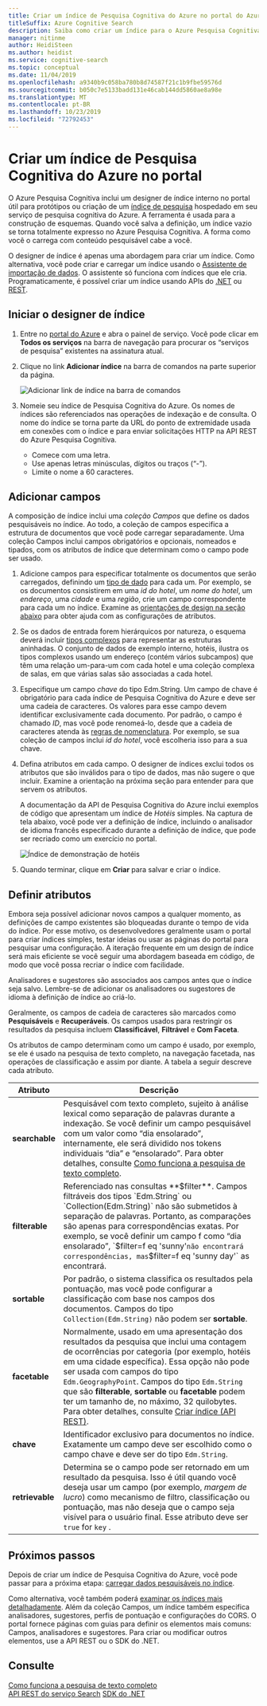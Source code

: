 ```yaml
---
title: Criar um índice de Pesquisa Cognitiva do Azure no portal do Azure
titleSuffix: Azure Cognitive Search
description: Saiba como criar um índice para o Azure Pesquisa Cognitiva usando um designer de índice do portal interno.
manager: nitinme
author: HeidiSteen
ms.author: heidist
ms.service: cognitive-search
ms.topic: conceptual
ms.date: 11/04/2019
ms.openlocfilehash: a9340b9c058ba780b8d74587f21c1b9fbe59576d
ms.sourcegitcommit: b050c7e5133badd131e46cab144dd5860ae8a98e
ms.translationtype: MT
ms.contentlocale: pt-BR
ms.lasthandoff: 10/23/2019
ms.locfileid: "72792453"
---
```

# <a name="create-an-azure-cognitive-search-index-in-the-portal"></a>Criar um índice de Pesquisa Cognitiva do Azure no portal

O Azure Pesquisa Cognitiva inclui um designer de índice interno no portal útil para protótipos ou criação de um [índice de pesquisa](search-what-is-an-index.md) hospedado em seu serviço de pesquisa cognitiva do Azure. A ferramenta é usada para a construção de esquemas. Quando você salva a definição, um índice vazio se torna totalmente expresso no Azure Pesquisa Cognitiva. A forma como você o carrega com conteúdo pesquisável cabe a você.

O designer de índice é apenas uma abordagem para criar um índice. Como alternativa, você pode criar e carregar um índice usando o [Assistente de importação de dados](search-get-started-portal.md). O assistente só funciona com índices que ele cria. Programaticamente, é possível criar um índice usando APIs do [.NET](search-create-index-dotnet.md) ou [REST](search-create-index-rest-api.md).

## <a name="start-index-designer"></a>Iniciar o designer de índice

1. Entre no [portal do Azure](https://portal.azure.com) e abra o painel de serviço. Você pode clicar em **Todos os serviços** na barra de navegação para procurar os “serviços de pesquisa” existentes na assinatura atual. 

2. Clique no link **Adicionar índice** na barra de comandos na parte superior da página.

   ![Adicionar link de índice na barra de comandos](media/search-create-index-portal/add-index.png "Adicionar link de índice na barra de comandos")

3. Nomeie seu índice de Pesquisa Cognitiva do Azure. Os nomes de índices são referenciados nas operações de indexação e de consulta. O nome do índice se torna parte da URL do ponto de extremidade usada em conexões com o índice e para enviar solicitações HTTP na API REST do Azure Pesquisa Cognitiva.

   * Comece com uma letra.
   * Use apenas letras minúsculas, dígitos ou traços (“-”).
   * Limite o nome a 60 caracteres.

## <a name="add-fields"></a>Adicionar campos

A composição de índice inclui uma *coleção Campos* que define os dados pesquisáveis no índice. Ao todo, a coleção de campos especifica a estrutura de documentos que você pode carregar separadamente. Uma coleção Campos inclui campos obrigatórios e opcionais, nomeados e tipados, com os atributos de índice que determinam como o campo pode ser usado.

1. Adicione campos para especificar totalmente os documentos que serão carregados, definindo um [tipo de dado](https://docs.microsoft.com/rest/api/searchservice/supported-data-types) para cada um. Por exemplo, se os documentos consistirem em uma *id do hotel*, um *nome do hotel*, um *endereço*, uma *cidade* e uma *região*, crie um campo correspondente para cada um no índice. Examine as [orientações de design na seção abaixo](#design) para obter ajuda com as configurações de atributos.

1. Se os dados de entrada forem hierárquicos por natureza, o esquema deverá incluir [tipos complexos](search-howto-complex-data-types.md) para representar as estruturas aninhadas. O conjunto de dados de exemplo interno, hotéis, ilustra os tipos complexos usando um endereço (contém vários subcampos) que têm uma relação um-para-um com cada hotel e uma coleção complexa de salas, em que várias salas são associadas a cada hotel. 

1. Especifique um campo *chave* do tipo Edm.String. Um campo de chave é obrigatório para cada índice de Pesquisa Cognitiva do Azure e deve ser uma cadeia de caracteres. Os valores para esse campo devem identificar exclusivamente cada documento. Por padrão, o campo é chamado *ID*, mas você pode renomeá-lo, desde que a cadeia de caracteres atenda às [regras de nomenclatura](https://docs.microsoft.com/rest/api/searchservice/Naming-rules). Por exemplo, se sua coleção de campos inclui *id do hotel*, você escolheria isso para a sua chave. 

1. Defina atributos em cada campo. O designer de índices exclui todos os atributos que são inválidos para o tipo de dados, mas não sugere o que incluir. Examine a orientação na próxima seção para entender para que servem os atributos.

    A documentação da API de Pesquisa Cognitiva do Azure inclui exemplos de código que apresentam um índice de *Hotéis* simples. Na captura de tela abaixo, você pode ver a definição de índice, incluindo o analisador de idioma francês especificado durante a definição de índice, que pode ser recriado como um exercício no portal.

    ![Índice de demonstração de hotéis](media/search-create-index-portal/field-definitions.png "Índice de demonstração de hotéis")

1. Quando terminar, clique em **Criar** para salvar e criar o índice.

<a name="design"></a>

## <a name="set-attributes"></a>Definir atributos

Embora seja possível adicionar novos campos a qualquer momento, as definições de campo existentes são bloqueadas durante o tempo de vida do índice. Por esse motivo, os desenvolvedores geralmente usam o portal para criar índices simples, testar ideias ou usar as páginas do portal para pesquisar uma configuração. A iteração frequente em um design de índice será mais eficiente se você seguir uma abordagem baseada em código, de modo que você possa recriar o índice com facilidade.

Analisadores e sugestores são associados aos campos antes que o índice seja salvo. Lembre-se de adicionar os analisadores ou sugestores de idioma à definição de índice ao criá-lo.

Geralmente, os campos de cadeia de caracteres são marcados como **Pesquisáveis** e **Recuperáveis**. Os campos usados para restringir os resultados da pesquisa incluem **Classificável**, **Filtrável** e **Com Faceta**.

Os atributos de campo determinam como um campo é usado, por exemplo, se ele é usado na pesquisa de texto completo, na navegação facetada, nas operações de classificação e assim por diante. A tabela a seguir descreve cada atributo.

|Atributo|Descrição|  
|---------------|-----------------|  
|**searchable**|Pesquisável com texto completo, sujeito à análise lexical como separação de palavras durante a indexação. Se você definir um campo pesquisável com um valor como “dia ensolarado”, internamente, ele será dividido nos tokens individuais “dia” e “ensolarado”. Para obter detalhes, consulte [Como funciona a pesquisa de texto completo](search-lucene-query-architecture.md).|  
|**filterable**|Referenciado nas consultas **$filter**. Campos filtráveis dos tipos `Edm.String` ou `Collection(Edm.String)` não são submetidos à separação de palavras. Portanto, as comparações são apenas para correspondências exatas. Por exemplo, se você definir um campo f como “dia ensolarado”, `$filter=f eq 'sunny'` não encontrará correspondências, mas `$filter=f eq 'sunny day'` as encontrará. |  
|**sortable**|Por padrão, o sistema classifica os resultados pela pontuação, mas você pode configurar a classificação com base nos campos dos documentos. Campos do tipo `Collection(Edm.String)` não podem ser **sortable**. |  
|**facetable**|Normalmente, usado em uma apresentação dos resultados da pesquisa que inclui uma contagem de ocorrências por categoria (por exemplo, hotéis em uma cidade específica). Essa opção não pode ser usada com campos do tipo `Edm.GeographyPoint`. Campos do tipo `Edm.String` que são **filterable**, **sortable** ou **facetable** podem ter um tamanho de, no máximo, 32 quilobytes. Para obter detalhes, consulte [Criar índice (API REST)](https://docs.microsoft.com/rest/api/searchservice/create-index).|  
|**chave**|Identificador exclusivo para documentos no índice. Exatamente um campo deve ser escolhido como o campo chave e deve ser do tipo `Edm.String`.|  
|**retrievable**|Determina se o campo pode ser retornado em um resultado da pesquisa. Isso é útil quando você deseja usar um campo (por exemplo, *margem de lucro*) como mecanismo de filtro, classificação ou pontuação, mas não deseja que o campo seja visível para o usuário final. Esse atributo deve ser `true` for `key` .|  

## <a name="next-steps"></a>Próximos passos

Depois de criar um índice de Pesquisa Cognitiva do Azure, você pode passar para a próxima etapa: [carregar dados pesquisáveis no índice](search-what-is-data-import.md).

Como alternativa, você também poderá [examinar os índices mais detalhadamente](search-what-is-an-index.md). Além da coleção Campos, um índice também especifica analisadores, sugestores, perfis de pontuação e configurações do CORS. O portal fornece páginas com guias para definir os elementos mais comuns: Campos, analisadores e sugestores. Para criar ou modificar outros elementos, use a API REST ou o SDK do .NET.

## <a name="see-also"></a>Consulte

 [Como funciona a pesquisa de texto completo](search-lucene-query-architecture.md)  
 [API REST do serviço Search](https://docs.microsoft.com/rest/api/searchservice/) [SDK do .NET](https://docs.microsoft.com/dotnet/api/overview/azure/search?view=azure-dotnet)

